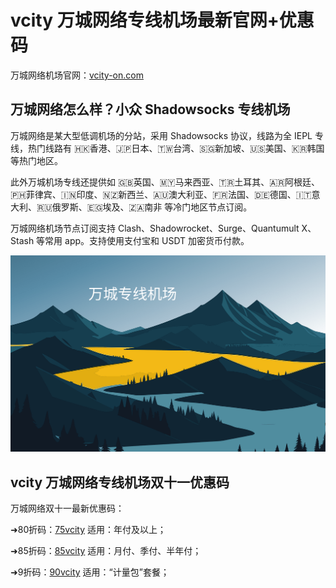 # vcity 万城网络专线机场最新官网+优惠码

万城网络机场官网：[vcity-on.com](https://portal.vcity-co.com/#/register?code=QVGTq85j)

## 万城网络怎么样？小众 Shadowsocks 专线机场

万城网络是某大型低调机场的分站，采用 Shadowsocks 协议，线路为全 IEPL 专线，热门线路有 🇭🇰香港、🇯🇵日本、🇹🇼台湾、🇸🇬新加坡、🇺🇸美国、🇰🇷韩国 等热门地区。

此外万城机场专线还提供如 🇬🇧英国、🇲🇾马来西亚、🇹🇷土耳其、🇦🇷阿根廷、🇵🇭菲律宾、🇮🇳印度、🇳🇿新西兰、🇦🇺澳大利亚、🇫🇷法国、🇩🇪德国、🇮🇹意大利、🇷🇺俄罗斯、🇪🇬埃及、🇿🇦南非 等冷门地区节点订阅。

万城网络机场节点订阅支持 Clash、Shadowrocket、Surge、Quantumult X、Stash 等常用 app。支持使用支付宝和 USDT 加密货币付款。

[![万城专线机场](vcity_uxtt_20231101_143930.png)](https://xuv.cc/out/wanc)

## vcity 万城网络专线机场双十一优惠码

万城网络双十一最新优惠码：

➜80折码：[75vcity](https://portal.vc-on.com/#/register?code=QVGTq85j) 适用：年付及以上；

➜85折码：[85vcity](https://portal.vc-on.com/#/register?code=QVGTq85j) 适用：月付、季付、半年付；

➜9折码：[90vcity](https://portal.vc-on.com/#/register?code=QVGTq85j) 适用：“计量包”套餐；
